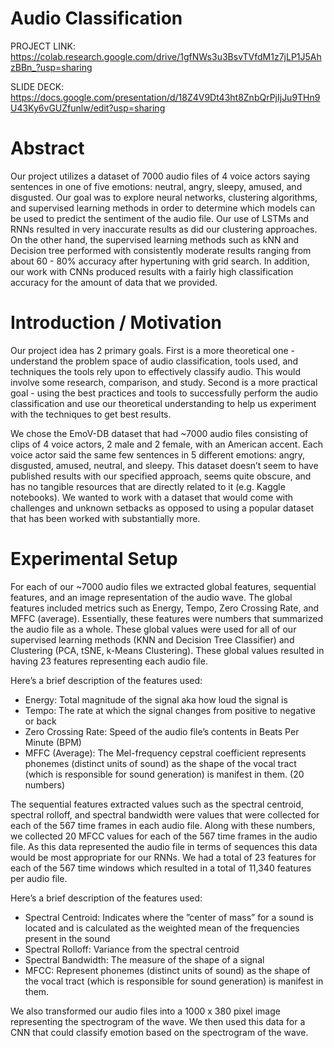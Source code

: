 #  Audio Classification

PROJECT LINK:
https://colab.research.google.com/drive/1gfNWs3u3BsvTVfdM1z7jLP1J5AhzBBn_?usp=sharing

SLIDE DECK: 
https://docs.google.com/presentation/d/18Z4V9Dt43ht8ZnbQrPjIjJu9THn9U43Ky6vGUZfunlw/edit?usp=sharing

# Abstract

Our project utilizes a dataset of 7000 audio files of 4 voice actors saying sentences in one of five emotions: neutral, angry, sleepy, amused, and disgusted. Our goal was to explore neural networks, clustering algorithms, and supervised learning methods in order to  determine which models can be used to predict the sentiment of the audio file. Our use of LSTMs and RNNs resulted in very inaccurate results as did our clustering approaches. On the other hand, the supervised learning methods such as kNN and Decision tree performed with consistently moderate results ranging from about 60 - 80% accuracy after hypertuning with grid search. In addition, our work with CNNs produced results with a fairly high classification accuracy for the amount of data that we provided.

# Introduction / Motivation

Our project idea has 2 primary goals. First is a more theoretical one - understand the problem space of audio classification, tools used, and techniques the tools rely upon to effectively classify audio. This would involve some research, comparison, and study. Second is a more practical goal - using the best practices and tools to successfully perform the audio classification and use our theoretical understanding to help us experiment with the techniques to get best results. 

We chose the EmoV-DB dataset that had ~7000 audio files consisting of clips of 4 voice actors, 2 male and 2 female, with an American accent. Each voice actor said the same few sentences in 5 different emotions: angry, disgusted, amused, neutral, and sleepy. This dataset doesn’t seem to have published results with our specified approach, seems quite obscure, and has no tangible resources that are directly related to it (e.g. Kaggle notebooks). We wanted to work with a dataset that would come with challenges and unknown setbacks as opposed to using a popular dataset that has been worked with substantially more. 

# Experimental Setup

For each of our ~7000 audio files we extracted global features, sequential features, and an image representation of the audio wave. The global features included metrics such as Energy, Tempo, Zero Crossing Rate, and MFFC (average). Essentially, these features were numbers that summarized the audio file as a whole. These global values were used for all of our supervised learning methods (KNN and Decision Tree Classifier) and Clustering (PCA, tSNE, k-Means Clustering). These global values resulted in having 23 features representing each audio file. 

Here’s a brief description of the features used:
   - Energy: Total magnitude of the signal aka how loud the signal is
   - Tempo: The rate at which the signal changes from positive to negative or back
   - Zero Crossing Rate: Speed of the audio file’s contents in Beats Per Minute (BPM)
   - MFFC (Average): The Mel-frequency cepstral coefficient represents phonemes (distinct units of sound) as the shape of the vocal tract (which is responsible for sound generation) is manifest in them. (20 numbers)

The sequential features extracted values such as the spectral centroid, spectral rolloff, and spectral bandwidth were values that were collected for each of the 567 time frames in each audio file. Along with these numbers, we collected 20 MFCC values for each of the 567 time frames in the audio file. As this data represented the audio file in terms of sequences this data would be most appropriate for our RNNs. We had a total of 23 features for each of the 567 time windows which resulted in a total of 11,340 features per audio file.

Here’s a brief description of the features used:
- Spectral Centroid: Indicates where the ”center of mass” for a sound is located and is calculated as the weighted mean of the frequencies present in the sound
- Spectral Rolloff: Variance from the spectral centroid
- Spectral Bandwidth: The measure of the shape of a signal
- MFCC: Represent phonemes (distinct units of sound) as the shape of the vocal tract (which is responsible for sound generation) is manifest in them.

We also transformed our audio files into a 1000 x 380 pixel image representing the spectrogram of the wave. We then used this data for a CNN that could classify emotion based on the spectrogram of the wave.
